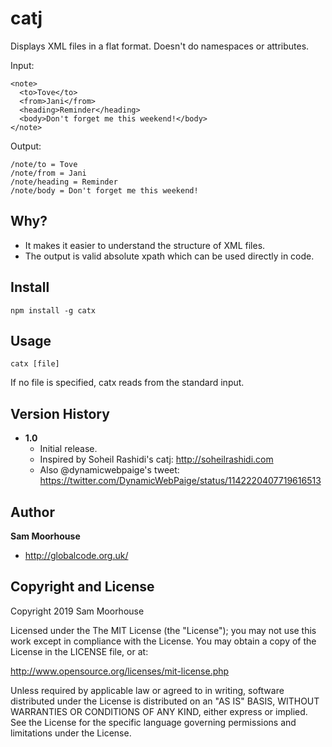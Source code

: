 # catj
Displays XML files in a flat format. Doesn't do namespaces or attributes.

Input:

```
<note>
  <to>Tove</to>
  <from>Jani</from>
  <heading>Reminder</heading>
  <body>Don't forget me this weekend!</body>
</note>
```

Output:

```
/note/to = Tove
/note/from = Jani
/note/heading = Reminder
/note/body = Don't forget me this weekend!
```

## Why?

- It makes it easier to understand the structure of XML files.
- The output is valid absolute xpath which can be used directly in code.

## Install

```
npm install -g catx
```

## Usage

```
catx [file]
```

If no file is specified, catx reads from the standard input.

## Version History
+ **1.0**
	+ Initial release.
  + Inspired by Soheil Rashidi's catj: http://soheilrashidi.com
  + Also @dynamicwebpaige's tweet: https://twitter.com/DynamicWebPaige/status/1142220407719616513 

## Author
**Sam Moorhouse**

+ http://globalcode.org.uk/

## Copyright and License
Copyright 2019 Sam Moorhouse

Licensed under the The MIT License (the "License");
you may not use this work except in compliance with the License.
You may obtain a copy of the License in the LICENSE file, or at:

http://www.opensource.org/licenses/mit-license.php

Unless required by applicable law or agreed to in writing, software
distributed under the License is distributed on an "AS IS" BASIS,
WITHOUT WARRANTIES OR CONDITIONS OF ANY KIND, either express or implied.
See the License for the specific language governing permissions and
limitations under the License.
